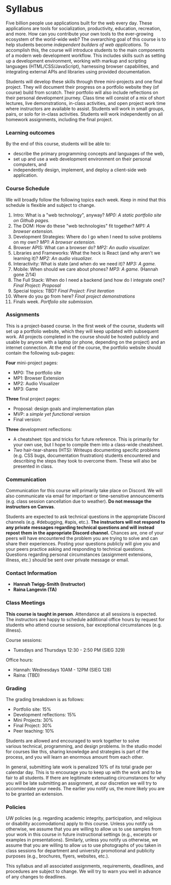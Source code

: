 # Syllabus

Five billion people use applications built for the web every day. These
applications are tools for socialization, productivity, education, recreation,
and more. How can you contribute your own tools to the ever-growing ecosystem of
the world-wide web? The overarching goal of this course is to help students
become _independent builders of web applications._ To accomplish this, the
course will introduce students to the main components of a modern web
development workflow. This includes skills such as setting up a development
environment, working with markup and scripting languages (HTML/CSS/JavaScript),
harnessing browser capabilities, and integrating external APIs and libraries
using provided documentation.

Students will develop these skills through three mini-projects and one final
project. They will document their progress on a portfolio website they (of
course) build from scratch. Their portfolio will also include reflections on
their personal development journey. Class time will consist of a mix of short
lectures, live demonstrations, in-class activities, and open project work time
where instructors are available to assist. Students will work in small groups,
pairs, or solo for in-class activities. Students will work independently on all
homework assignments, including the final project.

### Learning outcomes

By the end of this course, students will be able to:

- describe the primary programming concepts and languages of the web,
- set up and use a web development environment on their personal computers, and
- independently design, implement, and deploy a client-side web application.

### Course Schedule

We will broadly follow the following topics each week. Keep in mind that this
schedule is flexible and subject to change.

1. Intro: What is a "web technology", anyway? _MP0: A static portfolio site on
   Github pages._
2. The DOM: How do these "web technologies" fit together? _MP1: A browser
   extension._
3. Development Strategies: Where do I go when I need to solve problems on my
   own? _MP1: A browser extension._
4. Browser APIS: What can a browser do? _MP2: An audio visualizer._
5. Libraries and Frameworks: What the heck is React (and why aren't we learning
   it)? _MP2: An audio visualizer._
6. Interactivity: What is state (and when do we need it)? _MP3: A game._
7. Mobile: When should we care about phones? _MP3: A game._ (Hannah gone 2/14)
8. The Full Stack: When do I need a backend (and how do I integrate one)? _Final
   Project: Proposal_
9. Special topics: TBD? _Final Project: First iteration_
10. Where do you go from here? _Final project demonstrations_
11. Finals week. _Portfolio site submission._

### Assignments

This is a project-based course. In the first week of the course, students will
set up a portfolio website, which they will keep updated with subsequent work.
All projects completed in the course should be hosted publicly and usable by
anyone with a laptop (or phone, depending on the project) and an internet
connection. At the end of the course, the portfolio website should contain the
following sub-pages:

**Four** mini-project pages:

- MP0: The portfolio site
- MP1: Browser Extension
- MP2: Audio Visualizer
- MP3: Game

**Three** final project pages:

- Proposal: design goals and implementation plan
- MVP: a _simple yet functional_ version
- Final version:

**Three** development reflections:

- A cheatsheet: tips and tricks for future reference. This is primarily for your
  own use, but I hope to compile them into a class-wide cheatsheet.
- _Two_ hair-tear-shares (HTS): Writeups documenting specific problems (e.g. CSS
  bugs, documentation frustration) students encountered and describing the steps
  they took to overcome them. These will also be presented in class.

### Communication

Communication for this course will primarily take place on Discord. We will also
communicate via email for important or time-sensitive announcements (e.g. class
session cancellation due to weather). **Do not message the instructors on
Canvas**.

Students are expected to ask technical questions in the appropriate Discord
channels (e.g. #debugging, #apis, etc.). **The instructors will not respond to
any private messages regarding technical questions and will instead repost them
in the appropriate Discord channel.** Chances are, one of your peers will have
encountered the problem you are trying to solve and can share their experiences.
Posting your questions publicly will give you and your peers practice asking and
responding to technical questions. Questions regarding personal circumstances
(assignment extensions, illness, etc.) should be sent over private message or
email.

### Contact Information

- **Hannah Twigg-Smith (Instructor)**
- **Raina Langevin (TA)**

### Class Meetings

**This course is taught in person**. Attendance at all sessions is expected. The
instructors are happy to schedule additional office hours by request for
students who attend course sessions, bar exceptional circumstances (e.g.
illness).

Course sessions:

- Tuesdays and Thursdays 12:30 - 2:50 PM (SIEG 329)

Office hours:

- Hannah: Wednesdays 10AM - 12PM (SIEG 128)
- Raina: (TBD)

### Grading

The grading breakdown is as follows:

- Portfolio site: 15%
- Development reflections: 15%
- Mini Projects: 30%
- Final Project: 30%
- Peer teaching: 10%

Students are allowed and encouraged to work together to solve various technical,
programming, and design problems. In the studio model for courses like this,
sharing knowledge and strategies is part of the process, and you will learn an
enormous amount from each other.

In general, submitting late work is penalized 10% of its total grade per
calendar day. This is to encourage you to keep up with the work and to be fair
to all students. If there are legitimate extenuating circumstances for why you
will be late submitting an assignment, at our discretion we will try to
accommodate your needs. The earlier you notify us, the more likely you are to be
granted an extension.

### Policies

UW policies (e.g. regarding academic integrity, participation, and religious or
disability accomodations) apply to this course. Unless you notify us otherwise,
we assume that you are willing to allow us to use samples from your work in this
course in future instructional settings (e.g., excerpts or examples in
presentations). Similarly, unless you notify us otherwise, we assume that you
are willing to allow us to use photographs of you taken in class sessions for
department and university promotional and publicity purposes (e.g., brochures,
flyers, websites, etc.).

This syllabus and all associated assignments, requirements, deadlines, and
procedures are subject to change. We will try to warn you well in advance of any
changes to deadlines.

